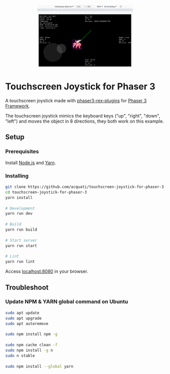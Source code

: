 <p align="center">
  <img width=60% src="public/images/touchscreen-joystick-print.png">
</p>

# Touchscreen Joystick for Phaser 3

A touchscreen joystick made with [phaser3-rex-plugins](https://rexrainbow.github.io/phaser3-rex-notes/docs/site/virtualjoystick/) for [Phaser 3 Framework](https://phaser.io/phaser3).

The touchscreen joystick mimics the keyboard keys ("up", "right", "down", "left") and moves the object in 8 directions, they both work on this example.

## Setup

### Prerequisites

Install [Node.js](https://nodejs.org/en) and [Yarn](https://classic.yarnpkg.com/en/docs/install).

### Installing

```bash
git clone https://github.com/acquati/touchscreen-joystick-for-phaser-3.git
cd touchscreen-joystick-for-phaser-3
yarn install

# Development
yarn run dev

# Build
yarn run build

# Start server
yarn run start

# Lint
yarn run lint
```

Access [localhost:8080](http://localhost:8080/) in your browser.

## Troubleshoot

### Update NPM & YARN global command on Ubuntu

```bash
sudo apt update
sudo apt upgrade
sudo apt autoremove

sudo npm install npm -g

sudo npm cache clean -f
sudo npm install -g n
sudo n stable

sudo npm install --global yarn
```
